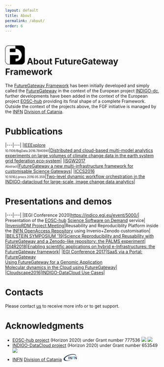 ```yaml
---
layout: default
title: About
permalink: /about/
order: 6
---
```


# ![FGFIMG](/images/fglogo_64.png) About FutureGateway Framework

The [FutureGateway Framework][fgf] has been initially developed and simply called the [FutureGateway][fg] in the context of the European project [INDIGO-dc][indigo-dc], further developments have been added in the context of the European project [EOSC-hub][eosc-hub] providing its final shape of a complete Framework. Outside the context of the projects above, the FGF initiative is managed by the [INFN][infn] [Division of Catania][infnct].

# Pubblications

|---|---|
|[IEEExplore](https://ieeexplore.ieee.org/Xplore/home.jsp)<br/><font size="1">10.1109/BigData.2016.7840941</font>|[Distributed and cloud-based multi-model analytics experiments on large volumes of climate change data in the earth system grid federation eco-system](https://ieeexplore.ieee.org/document/7840941)|
|[ISGW2017](http://iwsg2017.psnc.pl/programme/)<br/><font size="1">Abstract</font>|[FutureGateway a new multi-infrastructure framework for customisable Science Gateways](https://pdfs.semanticscholar.org/2077/f82cd6c5614f8660820acb123cce8fe2a799.pdf?_ga=2.216224854.1771539999.1568731156-1568765949.1568731156)|
|[ICCS2016](https://www.iccs-meeting.org/iccs2016/)<br/><font size="1">10.1016/j.procs.2016.05.359</font>|[Two-level dynamic workflow orchestration in the INDIGO-datacloud for large-scale, image change data analytics](https://core.ac.uk/download/pdf/82041254.pdf)|

# Presentations and demos

|---|---|
|[EGI Conference 2020]https://indico.egi.eu/event/5000/| Presentation of the [EOSC-hub][eosc-hub] [Science Software on Demand](https://indico.egi.eu/event/5000/contributions/14509/attachments/13435/16391/SSOD_Clinic3.pdf) service|
|[InvenioRDM Project Meeting][inveniordmpm]|Reusability and Reproduciblity Platform inside the [INFN OpenAccess Repository][infnoar] using Invenio+Zenodo customisation|
|[BEILSTEIN SYMPOSIUM '19](https://www.beilstein-institut.de/files/abstract_book_beilstein_openscience_symposium_2019_online.pdf)|[Science Reproducibility and Reusability with FutureGateway and a Zenodo-like repository: the PALMS experiment](/fgf/update/2019/10/15/beilstein-symposium-19.html)|
|[DI4R2018](https://indico.egi.eu/indico/event/3973/timetable/#20181009)|[Enabling scientific applications on hybrid e-Infrastructures: the FutureGateway framework](https://www.digitalinfrastructures.eu/content/enabling-scientific-applications-hybrid-e-infrastructures-futuregateway-framework)|
|[EGI Conference 2017](https://www.egi.eu/news/egi-conference-2017-catania-9-12-may/)|[SaaS via a Portal: FutureGateway](https://indico.egi.eu/indico/event/3249/session/39/contribution/144)<br/>[Using FutureGateway for a Genomic Application](https://indico.egi.eu/indico/event/3249/session/39/contribution/145)<br/>[Molecular dynamics in the Cloud using FutureGateway](https://indico.egi.eu/indico/event/3249/session/42/contribution/157)|
|[Cloudscape2016](https://www.cloudscapeseries.eu)|[INDIGO-DataCloud Use Cases](https://www.cloudscapeseries.eu/content/indigo-datacloud-use-cases)|

# Contacts

Please contact <a href="mailto: futuregatewayframework@ct.infn.it">us</a> to receive more info or to get support.

# Acknowledgments

- [EOSC-hub project](http://eosc-hub.eu/) (Horizon 2020) under Grant number 777536 <img src="https://wiki.eosc-hub.eu/download/attachments/1867786/eu%20logo.jpeg?version=1&modificationDate=1459256840098&api=v2" height="24"> <img src="https://wiki.eosc-hub.eu/download/attachments/18973612/eosc-hub-web.png?version=1&modificationDate=1516099993132&api=v2" height="24">
- [INDIGO-DataCloud project](https://www.indigo-datacloud.eu/) (Horizon 2020) under Grant number 653549 <img src="https://wiki.eosc-hub.eu/download/attachments/1867786/eu%20logo.jpeg?version=1&modificationDate=1459256840098&api=v2" height="24">
- [INFN][infn] [Division of Catania][infnct] <img src="/images/infn_logo.png" height="24">

[infn]: https://www.infn.it
[infnct]: https://www.ct.infn.it
[indigo-dc]: https://www.indigo-datacloud.eu
[eosc-hub]: https://www.eosc-hub.eu
[fgf]: https://github.com/FutureGatewayFramework
[fg]: https://github.com/indigo-dc/fgDocumentation
[inveniordmpm]: https://indico.cern.ch/event/854421/page/18559-general-information
[infnoar]: https://www.openaccessrepository.it
